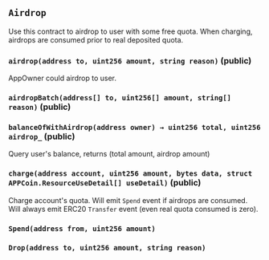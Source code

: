 ## `Airdrop`

Use this contract to airdrop to user with some free quota.
When charging, airdrops are consumed prior to real deposited quota.




### `airdrop(address to, uint256 amount, string reason)` (public)

AppOwner could airdrop to user.



### `airdropBatch(address[] to, uint256[] amount, string[] reason)` (public)





### `balanceOfWithAirdrop(address owner) → uint256 total, uint256 airdrop_` (public)

Query user's balance, returns (total amount, airdrop amount)



### `charge(address account, uint256 amount, bytes data, struct APPCoin.ResourceUseDetail[] useDetail)` (public)

Charge account's quota.
Will emit `Spend` event if airdrops are consumed.
Will always emit ERC20 `Transfer` event (even real quota consumed is zero).




### `Spend(address from, uint256 amount)`





### `Drop(address to, uint256 amount, string reason)`







